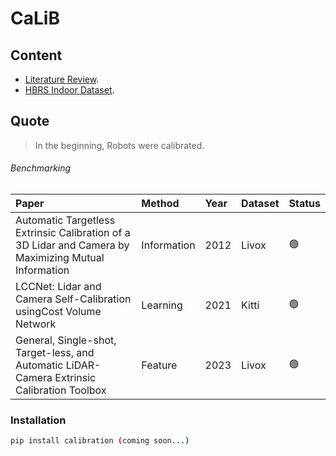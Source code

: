 # CaLiB
## Content
 - [Literature Review](./literature_review.md).
 - [HBRS Indoor Dataset](./hbrs_dataset.md).


## Quote

> In the beginning, Robots were calibrated.

###### Benchmarking

| Paper                                                                                                 | Method      | Year | Dataset | Status |
|:------------------------------------------------------------------------------------------------------|:------------|:-----|:--------|:-------|
| Automatic Targetless Extrinsic Calibration of a 3D Lidar and Camera by Maximizing Mutual Information  | Information | 2012 |  Livox  |   🟢   |
| LCCNet: Lidar and Camera Self-Calibration usingCost Volume Network                                    | Learning    | 2021 |  Kitti  |   🟢   |
| General, Single-shot, Target-less, and Automatic LiDAR-Camera Extrinsic Calibration Toolbox           | Feature     | 2023 |  Livox  |   🟢   |

### Installation 

```bash
pip install calibration (coming soon...)
```






